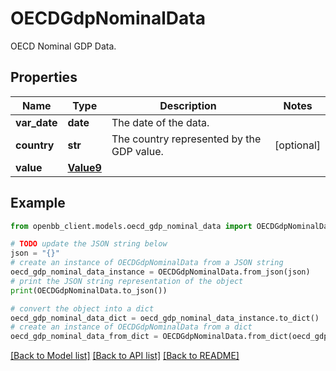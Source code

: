 # OECDGdpNominalData

OECD Nominal GDP Data.

## Properties

Name | Type | Description | Notes
------------ | ------------- | ------------- | -------------
**var_date** | **date** | The date of the data. | 
**country** | **str** | The country represented by the GDP value. | [optional] 
**value** | [**Value9**](Value9.md) |  | 

## Example

```python
from openbb_client.models.oecd_gdp_nominal_data import OECDGdpNominalData

# TODO update the JSON string below
json = "{}"
# create an instance of OECDGdpNominalData from a JSON string
oecd_gdp_nominal_data_instance = OECDGdpNominalData.from_json(json)
# print the JSON string representation of the object
print(OECDGdpNominalData.to_json())

# convert the object into a dict
oecd_gdp_nominal_data_dict = oecd_gdp_nominal_data_instance.to_dict()
# create an instance of OECDGdpNominalData from a dict
oecd_gdp_nominal_data_from_dict = OECDGdpNominalData.from_dict(oecd_gdp_nominal_data_dict)
```
[[Back to Model list]](../README.md#documentation-for-models) [[Back to API list]](../README.md#documentation-for-api-endpoints) [[Back to README]](../README.md)


